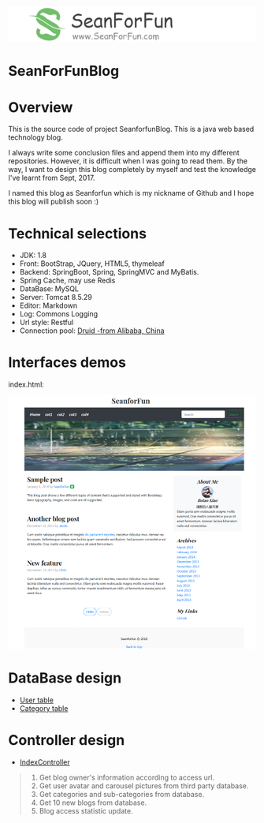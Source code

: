 <p align="center">
  <a href="https://github.com/Seanforfun/SeanForFunBlog">
    <img src="https://github.com/Seanforfun/SeanForFunBlog/blob/master/src/main/resources/static/images/readme/logo.png"></img>
  </a>
</p>

# SeanForFunBlog

Overview
======================================
<p>This is the source code of project SeanforfunBlog. This is a java web based technology blog.</p>
<p>I always write some conclusion files and append them into my different repositories. However, it is difficult when I was going to read them. By the way, I want to design this blog completely by myself and test the knowledge I've learnt from Sept, 2017.</p>
<p>I named this blog as Seanforfun which is my nickname of Github and I hope this blog will publish soon :)</p>

Technical selections
======================================
* JDK: 1.8
* Front: BootStrap, JQuery, HTML5, thymeleaf
* Backend: SpringBoot, Spring, SpringMVC and MyBatis.
* Spring Cache, may use Redis
* DataBase: MySQL
* Server: Tomcat 8.5.29
* Editor: Markdown
* Log: Commons Logging
* Url style: Restful
* Connection pool: <a href="https://github.com/alibaba/druid">Druid -from Alibaba, China</a>

Interfaces demos
======================================
index.html:
<p align="center">
  <a href="tbd">
    <img src="https://github.com/Seanforfun/SeanForFunBlog/blob/master/src/main/resources/static/images/readme/index.png"></img>
  </a>
</p>

DataBase design
======================================
* <a href="https://github.com/Seanforfun/SeanForFunBlog/tree/master/src/main/java/ca/seanforfun/blog/model/entity/entity/User.java">User table</a>
* <a href="https://github.com/Seanforfun/SeanForFunBlog/tree/master/src/main/java/ca/seanforfun/blog/model/entity/entity/Category.java">Category table</a>

Controller design
======================================
* <a href="https://github.com/Seanforfun/SeanForFunBlog/blob/master/src/main/java/ca/seanforfun/blog/controller/IndexController.java">IndexController</a>
>1. Get blog owner's information according to access url.
>2. Get user avatar and carousel pictures from third party database.
>3. Get categories and sub-categories from database.
>4. Get 10 new blogs from database.
>5. Blog access statistic update.


